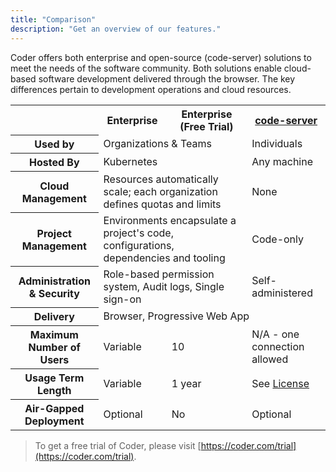 ```yaml
---
title: "Comparison"
description: "Get an overview of our features."
---
```


Coder offers both enterprise and open-source (code-server) solutions to meet the
needs of the software community. Both solutions enable cloud-based software
development delivered through the browser. The key differences pertain to
development operations and cloud resources.

<table>
    <tr>
        <td></td>
        <th>Enterprise</th>
        <th>Enterprise (Free Trial)</th>
        <th><a href="https://github.com/cdr/code-server">code-server</a></th>
    </tr>
    <tr>
        <th>Used by</th>
        <td colspan="2">Organizations & Teams</td>
        <td>Individuals</td>
    </tr>
    <tr>
        <th>Hosted By</th>
        <td colspan="2">Kubernetes</td>
        <td>Any machine</td>
    </tr>
    <tr>
        <th>Cloud Management</th>
        <td colspan="2">Resources automatically scale; each organization
        defines quotas and limits</td>
        <td>None</td>
    </tr>
    <tr>
        <th>Project Management</th>
        <td colspan="2">Environments encapsulate a project's code,
        configurations, dependencies and tooling</td>
        <td>Code-only</td>
    </tr>
    <tr>
        <th>Administration & Security</th>
        <td colspan="2">Role-based permission system, Audit logs, Single sign-on</td>
        <td>Self-administered</td>
    </tr>
    <tr>
        <th>Delivery</th>
        <td colspan="3">Browser, Progressive Web App</td>
    </tr>
    <tr>
        <th>Maximum Number of Users</th>
        <td>Variable</td>
        <td>10</td>
        <td>N/A - one connection allowed</td>
    </tr>
    <tr>
        <th>Usage Term Length</th>
        <td>Variable</td>
        <td>1 year</td>
        <td>See <a href="https://github.com/cdr/code-server/blob/v3.5.0/LICENSE.txt">License</a></td>
    </tr>
    <tr>
        <th>Air-Gapped Deployment</th>
        <td>Optional</td>
        <td>No</td>
        <td>Optional</td>
    </tr>
</table>

> To get a free trial of Coder, please visit
> [https://coder.com/trial](https://coder.com/trial).
